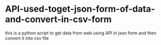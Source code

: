 # API-used-toget-json-form-of-data-and-convert-in-csv-form
this is a python script to get data from web using API in json form and then convert it into csv file
